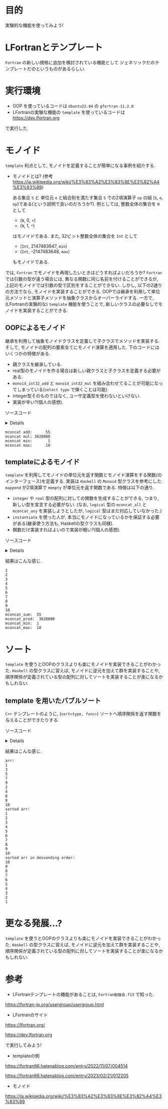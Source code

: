 # 目的

実験的な機能を使ってみよう!

# LFortranとテンプレート

`Fortran` の新しい規格に追加を検討されている機能として ジェネリックだのテンプレートだのというものがあるらしい.

# 実行環境

-   OOP を使っているコードは `Ubuntu22.04` の `gfortran-11.2.0`
-   LFortranの実験な機能の `template` を使っているコードは <https://dev.lfortran.org>

で実行した.

# モノイド

`template` 利点として, モノイドを定義することが簡単になる事例を紹介する.

-   モノイドとは? (参考 <https://ja.wikipedia.org/wiki/%E3%83%A2%E3%83%8E%E3%82%A4%E3%83%89>)

    ある集合 `S` と 単位元 `e` と結合則を満たす集合 `S` での2項演算子 `op` の組 (`S`, `e`, `op`)である(という説明で良いのだろうか?). 例としては, 整数全体の集合を `N` として

    -   (`N`, 0, `+`)
    -   (`N`, 1, `*`)

    はモノイドである. また, 32ビット整数全体の集合を `Int` として

    -   (`Int`, 2147483647, `min`)
    -   (`Int`, -2147483648, `max`)

    もモノイドである.

では, `Fortran` でモノイドを再現したいときはどうすればよいだろうか? `Fortran` では引数の型が違う場合には, 異なる関数に同じ名前を付けることができるが, 上記のモノイドでは引数の型で区別をすることができない. しかし, 以下の2通りの方法でなら, モノイドを実装することができる. OOPでは継承を利用して単位元メソッドと演算子メソッドを抽象クラスからオーバーライドする. 一方で, (LFortranの実験的な) `template` 機能を使うことで, 新しいクラスの必要なしでモノイドを実装することができる.

## OOPによるモノイド

継承を利用して抽象モノイドクラスを定義して子クラスでメソッドを実装する. そして, モノイドの配列の要素全てにモノイド演算を適用した. 下のコードにはいくつかの特徴がある.

-   親クラスを継承している.
-   real型のモノイドを作る場合は新しい親クラスと子クラスを定義する必要がある.
-   `monoid_int32_add` と `monoid_int32_mul` を組み合わせてることが可能になってしまっている(`select type` で弾くことは可能).
-   integer型そのものではなく, ユーザ定義型を使わないといけない.
-   実装が辛い?(個人の感想).

ソースコード<details><div>


```fortran
module monoid_class_m
  implicit none
  private
  public :: monoid_int32_base, mconcat_array
  type, abstract :: monoid_int32_base
     private
   contains
     procedure(val_interface),      deferred, pass :: val
     procedure(op_interface),       deferred, pass :: op
     procedure(identity_interface), deferred, pass :: identity
  end type monoid_int32_base
  abstract interface
     function val_interface(x) result(z)
       import monoid_int32_base
       class(monoid_int32_base), intent(in) :: x
       integer :: z
     end function val_interface
     function op_interface(x, y) result(z)
       import monoid_int32_base
       class(monoid_int32_base), intent(in) :: x, y
       class(monoid_int32_base), allocatable :: z
     end function op_interface
     function identity_interface(this) result(z)
       import monoid_int32_base
       class(monoid_int32_base), intent(in) :: this
       class(monoid_int32_base), allocatable :: z
     end function identity_interface
  end interface
contains
  function mconcat_array(n, arr) result(z)
    integer, intent(in) :: n
    class(monoid_int32_base), intent(in) :: arr(n)
    class(monoid_int32_base), allocatable :: tmp
    integer :: z, i
    tmp = arr(1)%identity()
    do i = 1, n
       tmp = tmp%op(arr(i))
    end do
    z = tmp%val()
  end function mconcat_array
end module monoid_class_m

module monoid_subclass_m
  use monoid_class_m
  implicit none
  public :: monoid_int32_add
  type, extends(monoid_int32_base) :: monoid_int32_add
     private
     integer :: val_
   contains
     procedure, pass :: val      => val_monoid_int32_add
     procedure, pass :: op       => op_monoid_int32_add
     procedure, pass :: identity => identity_monoid_int32_add
  end type monoid_int32_add
  interface monoid_int32_add
     module procedure :: init_monoid_int32_add
  end interface monoid_int32_add

  type, extends(monoid_int32_base) :: monoid_int32_mul
     private
     integer :: val_
   contains
     procedure, pass :: val      => val_monoid_int32_mul
     procedure, pass :: op       => op_monoid_int32_mul
     procedure, pass :: identity => identity_monoid_int32_mul
  end type monoid_int32_mul
  interface monoid_int32_mul
     module procedure :: init_monoid_int32_mul
  end interface monoid_int32_mul

  type, extends(monoid_int32_base) :: monoid_int32_min
     private
     integer :: val_
   contains
     procedure, pass :: val      => val_monoid_int32_min
     procedure, pass :: op       => op_monoid_int32_min
     procedure, pass :: identity => identity_monoid_int32_min
  end type monoid_int32_min
  interface monoid_int32_min
     module procedure :: init_monoid_int32_min
  end interface monoid_int32_min

  type, extends(monoid_int32_base) :: monoid_int32_max
     private
     integer :: val_
   contains
     procedure, pass :: val      => val_monoid_int32_max
     procedure, pass :: op       => op_monoid_int32_max
     procedure, pass :: identity => identity_monoid_int32_max
  end type monoid_int32_max
  interface monoid_int32_max
     module procedure :: init_monoid_int32_max
  end interface monoid_int32_max
contains

  function init_monoid_int32_add(v) result(z)
    integer, intent(in) :: v
    type(monoid_int32_add) :: z
    z%val_ = v
  end function init_monoid_int32_add
  function val_monoid_int32_add(x) result(z)
    class(monoid_int32_add), intent(in) :: x
    integer :: z
    z = x%val_
  end function val_monoid_int32_add
  function op_monoid_int32_add(x, y) result(z)
    class(monoid_int32_add), intent(in) :: x
    class(monoid_int32_base), intent(in) :: y
    class(monoid_int32_base), allocatable :: z
    z = monoid_int32_add(x%val() + y%val())
  end function op_monoid_int32_add
  function identity_monoid_int32_add(this) result(z)
    class(monoid_int32_add), intent(in) :: this
    class(monoid_int32_base), allocatable :: z
    z = monoid_int32_add(0)
  end function identity_monoid_int32_add

  function init_monoid_int32_mul(v) result(z)
    integer, intent(in) :: v
    type(monoid_int32_mul) :: z
    z%val_ = v
  end function init_monoid_int32_mul
  function val_monoid_int32_mul(x) result(z)
    class(monoid_int32_mul), intent(in) :: x
    integer :: z
    z = x%val_
  end function val_monoid_int32_mul
  function op_monoid_int32_mul(x, y) result(z)
    class(monoid_int32_mul), intent(in) :: x
    class(monoid_int32_base), intent(in) :: y
    class(monoid_int32_base), allocatable :: z
    z = monoid_int32_mul(x%val() * y%val())
  end function op_monoid_int32_mul
  function identity_monoid_int32_mul(this) result(z)
    class(monoid_int32_mul), intent(in) :: this
    class(monoid_int32_base), allocatable :: z
    z = monoid_int32_mul(1)
  end function identity_monoid_int32_mul

  function init_monoid_int32_min(v) result(z)
    integer, intent(in) :: v
    type(monoid_int32_min) :: z
    z%val_ = v
  end function init_monoid_int32_min
  function val_monoid_int32_min(x) result(z)
    class(monoid_int32_min), intent(in) :: x
    integer :: z
    z = x%val_
  end function val_monoid_int32_min
  function op_monoid_int32_min(x, y) result(z)
    class(monoid_int32_min), intent(in) :: x
    class(monoid_int32_base), intent(in) :: y
    class(monoid_int32_base), allocatable :: z
    z = monoid_int32_min(min(x%val(), y%val()))
  end function op_monoid_int32_min
  function identity_monoid_int32_min(this) result(z)
    class(monoid_int32_min), intent(in) :: this
    class(monoid_int32_base), allocatable :: z
    z = monoid_int32_min(huge(0_4))
  end function identity_monoid_int32_min

  function init_monoid_int32_max(v) result(z)
    integer, intent(in) :: v
    type(monoid_int32_max) :: z
    z%val_ = v
  end function init_monoid_int32_max
  function val_monoid_int32_max(x) result(z)
    class(monoid_int32_max), intent(in) :: x
    integer :: z
    z = x%val_
  end function val_monoid_int32_max
  function op_monoid_int32_max(x, y) result(z)
    class(monoid_int32_max), intent(in) :: x
    class(monoid_int32_base), intent(in) :: y
    class(monoid_int32_base), allocatable :: z
    z = monoid_int32_max(max(x%val(), y%val()))
  end function op_monoid_int32_max
  function identity_monoid_int32_max(this) result(z)
    class(monoid_int32_max), intent(in) :: this
    class(monoid_int32_base), allocatable :: z
    z = monoid_int32_max(-huge(0_4)-1)
  end function identity_monoid_int32_max
end module monoid_subclass_m

program test_monoid_class
  use, intrinsic :: iso_fortran_env
  use monoid_class_m
  use monoid_subclass_m
  implicit none
  integer, parameter :: n = 10
  integer :: i
  add:block
    type(monoid_int32_add) :: arr(n)
    do i = 1, n
       arr(i) = monoid_int32_add(i)
    end do
    print'(a, i0)', "mconcat add: ", mconcat_array(n, arr)
  end block add
  mul:block
    type(monoid_int32_mul) :: arr(n)
    do i = 1, n
       arr(i) = monoid_int32_mul(i)
    end do
    print'(a, i0)', "mconcat mul: ", mconcat_array(n, arr)
  end block mul
  min:block
    type(monoid_int32_min) :: arr(n)
    do i = 1, n
       arr(i) = monoid_int32_min(i)
    end do
    print'(a,i0)', "mconcat min: ", mconcat_array(n, arr)
  end block min
  max:block
    type(monoid_int32_max) :: arr(n)
    do i = 1, n
       arr(i) = monoid_int32_max(i)
    end do
    print'(a, i0)', "mconcat max: ", mconcat_array(n, arr)
  end block max
end program test_monoid_class
```

</div></details>


```text
mconcat add:      55
mconcat mul: 3628800
mconcat min:       1
mconcat max:      10
```

## templateによるモノイド

`template` を利用してモノイドの単位元を返す関数とモノイド演算をする関数(のインターフェース)を定義する. 実装は `Haskell` の `Monoid` 型クラスを参考にした. `mappend` が2項演算で `mempty` が単位元を返す関数である. 特徴は以下の通り.

-   `integer` や `real` 型の配列に対しての関数を生成することができる, つまり, 新しい型を宣言する必要がない. (なお, `logical` 型の `mconcat_all` と `mconcat_any` を実装しようとしたが, `logical` 型はまだ対応していなかった.)
-   `instantiate` を使った人が, 本当にモノイドになっているかを保証する必要がある(継承使う方法も, Haskellの型クラスも同様).
-   関数だけ実装すればよいので実装が軽い?(個人の感想).

ソースコード<details><div>


```fortran
! LFortranで動かせる.
! https://dev.lfortran.org
module template_monoid_m
  implicit none
  private
  public :: monoid_t
  requirement monoid_r(tp, mappend, mempty)
  type :: tp; end type
     function mappend(x, y) result(z)
       type(tp), intent(in) :: x, y
       type(tp) :: z
     end function mappend
     function mempty() result(zero)
       type(tp) :: zero
     end function mempty
  end requirement
  template monoid_t(tp, mappend, mempty)
    requires monoid_r(tp, mappend, mempty)
    private
    public :: mconcat_generic
  contains
    function mconcat_generic(n, arr) result(z)
      integer, intent(in) :: n
      type(tp), intent(in) :: arr(n)
      type(tp) :: z
      integer :: i
      z = mempty()
      do i = 1, n
         z = mappend(z, arr(i))
      end do
    end function mconcat_generic
  end template
end module template_monoid_m

module monoid_func_m
  use template_monoid_m
  implicit none
contains
  function mappend_add_int(x, y) result(z)
    integer, intent(in) :: x, y
    integer :: z
    z = x + y
  end function mappend_add_int
  function mempty_add_int() result(z)
    integer :: z
    z = 0
  end function mempty_add_int
  function mappend_mul_int(x, y) result(z)
    integer, intent(in) :: x, y
    integer :: z
    z = x * y
  end function mappend_mul_int
  function mempty_mul_int() result(z)
    integer :: z
    z = 1
  end function mempty_mul_int
  function mappend_min_int(x, y) result(z)
    integer, intent(in) :: x, y
    integer :: z
    z = min(x, y)
  end function mappend_mul_int
  function mempty_min_int() result(z)
    integer :: z
    z = huge(0_4)
  end function mempty_min_int
  function mappend_max_int(x, y) result(z)
    integer, intent(in) :: x, y
    integer :: z
    z = max(x, y)
  end function mappend_mul_int
  function mempty_max_int() result(z)
    integer :: z
    z = -huge(0_4)-1
  end function mempty_max_int
  subroutine test_template()
    integer, parameter :: n = 10
    integer :: arr(n), i
    do i = 1, n
       arr(i) = i; print*, arr(i)
    end do
    instantiate monoid_t(integer, mappend_add_int, mempty_add_int) &
         , only: mconcat_sum => mconcat_generic
    print'(a, i0)', "mconcat_sum: ", mconcat_sum(n, arr)
    instantiate monoid_t(integer, mappend_mul_int, mempty_mul_int) &
         , only: mconcat_prod => mconcat_generic
    print'(a, i0)', "mconcat_prod: ", mconcat_prod(n, arr)
    instantiate monoid_t(integer, mappend_min_int, mempty_min_int) &
         , only: mconcat_min => mconcat_generic
    print'(a, i0)', "mconcat_min: ", mconcat_min(n, arr)
    instantiate monoid_t(integer, mappend_max_int, mempty_max_int) &
         , only: mconcat_max => mconcat_generic
    print'(a, i0)', "mconcat_max: ", mconcat_max(n, arr)
  end subroutine test_template

  real function mempty_add_real() result(z)
    z = 0.0
  end function mempty_add_real
  real function mappend_add_real(x, y) result(z)
    real, intent(in) :: x, y
    z = x + y
  end function mappend_add_real
  subroutine test_template2()
    real :: arr(5)
    arr = [1.2, 3.4, 0.1, -0.1, -1.2]
    instantiate monoid_t(real, mappend_add_real, mempty_add_real) &
         , only: mconcat_sum_real => mconcat_generic
    print'(g0)', mconcat_sum_real(size(arr), arr)
  end subroutine test_template2
end module monoid_func_m
program test_monoid
  use monoid_func_m
  implicit none
  call test_template()
  call test_template2()
end program test_monoid
```

</div></details>


結果はこんな感じ.

```text
1
2
3
4
5
6
7
8
9
10
mconcat_sum:  55
mconcat_prod:  3628800
mconcat_min:  1
mconcat_max:  10
```

# ソート

`template` を使うとOOPのクラスよりも楽にモノイドを実装できることがわかった. `Haskell` の型クラスに習えば, モノイドに逆元を加えて群を実装することや, 順序関係が定義されている型の配列に対してソートを実装することが楽になるかもしれない.

## template を用いたバブルソート

`C++` テンプレートのように, (`sort<type, func>`) ソートへ順序関係を返す関数を与えることができたりする.

ソースコード<details><div>


```fortran
module bubble_sort_template_m
  implicit none
  private
  public :: bubble_sort_template
  requirement cmp(tp, compare)
    type :: tp; end type
    function compare(x, y) result(z)
      type(tp), intent(in) :: x, y
      logical :: z
    end function compare
  end requirement

  template bubble_sort_tempalte(tp, compare)
    requires cmp(tp, compare)
    private
    public :: bubble_sort_generic
  contains
    subroutine bubble_sort_generic(n, arr)
      integer, intent(in) :: n
      type(tp), intent(inout) :: arr(n)
      type(tp) :: tmp
      integer :: i, j
      do i = n, 2, -1
         do j = n-1, n-i+1, -1
            if (compare(arr(j+1), arr(j))) then
               tmp = arr(j+1)
               arr(j+1) = arr(j)
               arr(j) = tmp
            end if
         end do
      end do
    end subroutine bubble_sort_generic
  end template
end module bubble_sort_template_m

module bubble_sort_m
  use bubble_sort_template_m
  implicit none
  public
contains
  logical function less(x, y) result(z)
    integer, intent(in) :: x, y
    z = x < y
  end function less
  logical function more(x, y) result(z)
    integer, intent(in) :: x, y
    z = x > y
  end function more
  subroutine test_template()
    integer, parameter :: n = 10
    integer :: i
    integer :: arr(n)
    print*, "arr: "
    arr = [1, 3, 5, 7, 9, 2, 4, 6, 8, 10]
    do i = 1, n
       print*, arr(i)
    end do
    instantiate bubble_sort_tempalte(integer, less), &
         only: bubble_sort_int => bubble_sort_generic
    call bubble_sort_int(size(arr), arr)
    print*, "sorted arr: "
    do i = 1, n
       print*, arr(i)
    end do
    instantiate bubble_sort_tempalte(integer, more), &
         only: bubble_sort_int_descending => bubble_sort_generic
    call bubble_sort_int_descending(size(arr), arr)
    print*, "sorted arr in descending order: "
    do i = 1, n
       print*, arr(i)
    end do
  end subroutine test_template
end module bubble_sort_m

program test_bubble_sort
  use bubble_sort_m
  implicit none
  call test_template()
end program test_bubble_sort
```

</div></details>


結果はこんな感じ.

```text
arr:
1
3
5
7
9
2
4
6
8
10
sorted arr:
1
2
3
4
5
6
7
8
9
10
sorted arr in descending order:
10
9
8
7
6
5
4
3
2
1
```

# 更なる発展&#x2026;?

`template` を使うとOOPのクラスよりも楽にモノイドを実装できることがわかった. `Haskell` の型クラスに習えば, モノイドに逆元を加えて群を実装することや, 順序関係が定義されている型の配列に対してソートを実装することが楽になるかもしれない.

# 参考

-   LFortranテンプレートの機能があることは, `Fortran勉強会.f13` で知った.

https://fortran-jp.org/usergroup/usergroup.html

-   LFortranのサイト

https://lfortran.org/

https://dev.lfortran.org

で実行してみよう!

-   templateの例

https://fortran66.hatenablog.com/entry/2022/11/07/004514

https://fortran66.hatenablog.com/entry/2023/02/21/012205

-   モノイド

https://ja.wikipedia.org/wiki/%E3%83%A2%E3%83%8E%E3%82%A4%E3%83%89
